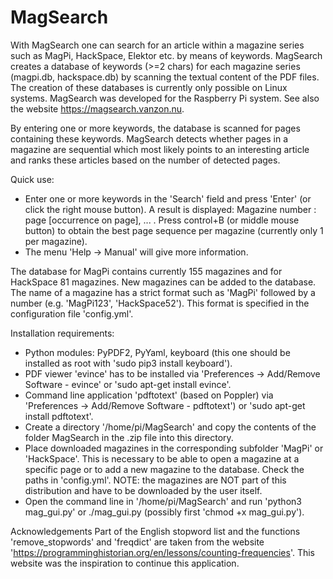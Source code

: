 # MagSearch
With MagSearch one can search for an article within a magazine series such as MagPi, HackSpace, Elektor etc. by means of keywords.
MagSearch creates a database of keywords (>=2 chars) for each magazine series (magpi.db, hackspace.db) by scanning the textual content
of the PDF files. The creation of these databases is currently only possible on Linux systems. MagSearch was developed
for the Raspberry Pi system. See also the website https://magsearch.vanzon.nu.

By entering one or more keywords, the database is scanned for pages containing these keywords. MagSearch
detects whether pages in a magazine are sequential which most likely points to an interesting article and ranks
these articles based on the number of detected pages.

Quick use:
- Enter one or more keywords in the 'Search' field and press 'Enter' (or click the right mouse button).
  A result is displayed: Magazine number : page [occurrence on page], ... .
  Press control+B (or middle mouse button) to obtain the best page sequence per magazine (currently only 1 per magazine).
- The menu 'Help -> Manual' will give more information.

The database for MagPi contains currently 155 magazines and for HackSpace 81 magazines. New magazines can be added to
the database. The name of a magazine has a strict format such as 'MagPi' followed by a number (e.g. 'MagPi123', 'HackSpace52').
This format is specified in the configuration file 'config.yml'.

Installation requirements:
  - Python modules: PyPDF2, PyYaml, keyboard (this one should be installed as root with 'sudo pip3 install keyboard').
  - PDF viewer 'evince' has to be installed via 'Preferences -> Add/Remove Software - evince' or 'sudo apt-get install evince'.
  - Command line application 'pdftotext' (based on Poppler) via 'Preferences -> Add/Remove Software - pdftotext') or 'sudo apt-get
    install pdftotext'.
  - Create a directory '/home/pi/MagSearch' and copy the contents of the folder MagSearch in the .zip file into this directory.
  - Place downloaded magazines in the corresponding subfolder 'MagPi' or 'HackSpace'. This is necessary to be able to open a
    magazine at a specific page or to add a new magazine to the database. Check the paths in 'config.yml'.
    NOTE: the magazines are NOT part of this distribution and have to be downloaded by the user itself.
  - Open the command line in '/home/pi/MagSearch' and run 'python3 mag_gui.py' or ./mag_gui.py (possibly first 'chmod +x mag_gui.py').

Acknowledgements
Part of the English stopword list and the functions 'remove_stopwords' and 'freqdict' are taken from the website
'https://programminghistorian.org/en/lessons/counting-frequencies'. This website was the inspiration to continue this application.
